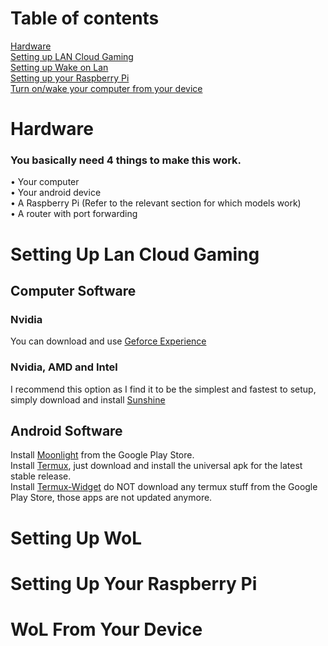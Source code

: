 # Table of contents

[Hardware](#hardware)  
[Setting up LAN Cloud Gaming](#setting-up-lan-cloud-gaming)  
[Setting up Wake on Lan](#setting-up-wol)  
[Setting up your Raspberry Pi](#setting-up-your-raspberry-pi)  
[Turn on/wake your computer from your device](#wol-from-your-device)  

# Hardware

### You basically need 4 things to make this work.

• Your computer  
• Your android device  
• A Raspberry Pi (Refer to the relevant section for which models work)  
• A router with port forwarding  


# Setting Up Lan Cloud Gaming

## Computer Software

### Nvidia

You can download and use [Geforce Experience](https://github.com/moonlight-stream/moonlight-docs/wiki/Setup-Guide)  

### Nvidia, AMD and Intel

I recommend this option as I find it to be the simplest and fastest to setup, simply download and install [Sunshine](https://github.com/LizardByte/Sunshine)  

## Android Software

Install [Moonlight](https://play.google.com/store/apps/details?id=com.limelight) from the Google Play Store.  
Install [Termux](https://github.com/termux/termux-app/releases), just download and install the universal apk for the latest stable release.  
Install [Termux-Widget](https://github.com/termux/termux-widget/releases) do NOT download any termux stuff from the Google Play Store, those apps are not updated anymore.  

# Setting Up WoL

# Setting Up Your Raspberry Pi

# WoL From Your Device 